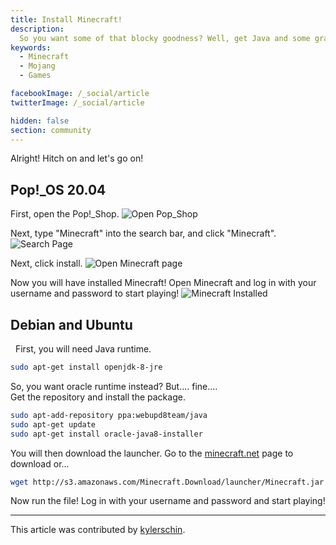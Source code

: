 ```yaml
---
title: Install Minecraft!
description:
  So you want some of that blocky goodness? Well, get Java and some graphics cards and let's go!
keywords:
  - Minecraft
  - Mojang
  - Games

facebookImage: /_social/article
twitterImage: /_social/article

hidden: false
section: community
---
```


Alright! Hitch on and let's go on!

## Pop!_OS 20.04

First, open the Pop!_Shop.
![Open Pop_Shop](/images/minecraft/popshop.png)

Next, type "Minecraft" into the search bar, and click "Minecraft".
![Search Page](/images/minecraft/searchforminecraft.png)

Next, click install.
![Open Minecraft page](/images/minecraft/minecraftapppage.png)

Now you will have installed Minecraft! Open Minecraft and log in with your username and password to start playing!
![Minecraft Installed](/images/minecraft/minecraftinstalled.png)

## Debian and Ubuntu
  
First, you will need Java runtime.  

```bash
sudo apt-get install openjdk-8-jre
```

So, you want oracle runtime instead? But.... fine....  
Get the repository and install the package.  

```bash
sudo apt-add-repository ppa:webupd8team/java
sudo apt-get update
sudo apt-get install oracle-java8-installer
```

You will then download the launcher. Go to the [minecraft.net](https://minecraft.net/en-us/download/) page to download or...

```bash
wget http://s3.amazonaws.com/Minecraft.Download/launcher/Minecraft.jar
```

Now run the file! Log in with your username and password and start playing!

---

This article was contributed by [kylerschin](https://github.com/kylerschin).
